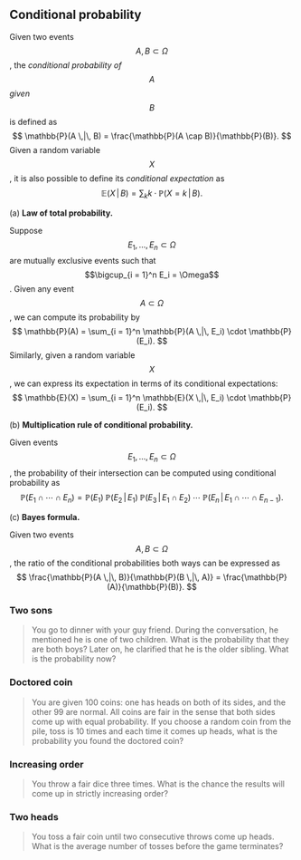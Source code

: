 ## Conditional probability

Given two events $$A, B \subset \Omega$$, the *conditional probability of $$A$$ given $$B$$* is defined as
$$
\mathbb{P}(A \,|\, B) =
\frac{\mathbb{P}(A \cap B)}{\mathbb{P}(B)}.
$$
Given a random variable $$X$$, it is also possible to define its *conditional expectation* as
$$
\mathbb{E}(X \,|\, B) = \sum_k k \cdot \mathbb{P}(X = k \,|\, B).
$$

(a) **Law of total probability.**

Suppose $$E_1, \dots, E_n \subset \Omega$$ are mutually exclusive events such that $$\bigcup_{i = 1}^n E_i = \Omega$$. Given any event $$A \subset \Omega$$, we can compute its probability by
$$
\mathbb{P}(A) = \sum_{i = 1}^n \mathbb{P}(A \,|\, E_i) \cdot \mathbb{P}(E_i).
$$
Similarly, given a random variable $$X$$, we can express its expectation in terms of its conditional expectations:
$$
\mathbb{E}(X) = \sum_{i = 1}^n \mathbb{E}(X \,|\, E_i) \cdot \mathbb{P}(E_i).
$$
  
(b) **Multiplication rule of conditional probability.**

Given events $$E_1, \dots, E_n \subset \Omega$$, the probability of their intersection can be computed using conditional probability as
$$
\mathbb{P}(E_1 \cap \cdots \cap E_n) =
\mathbb{P}(E_1) \; \mathbb{P}(E_2 \,|\, E_1) \; \mathbb{P}(E_3 \,|\, E_1 \cap E_2) \;\cdots\; \mathbb{P}(E_n \,|\, E_1 \cap \cdots \cap E_{n-1}).
$$
  
(c) **Bayes formula.**

Given two events $$A, B \subset \Omega$$, the ratio of the conditional probabilities both ways can be expressed as
$$
\frac{\mathbb{P}(A \,|\, B)}{\mathbb{P}(B \,|\, A)} =
\frac{\mathbb{P}(A)}{\mathbb{P}(B)}.
$$


### Two sons

> You go to dinner with your guy friend. During the conversation, he mentioned he is one of two children. What is the probability that they are both boys? Later on, he clarified that he is the older sibling. What is the probability now?


### Doctored coin

> You are given 100 coins: one has heads on both of its sides, and the other 99 are normal. All coins are fair in the sense that both sides come up with equal probability. If you choose a random coin from the pile, toss is 10 times and each time it comes up heads, what is the probability you found the doctored coin?


### Increasing order

> You throw a fair dice three times. What is the chance the results will come up in strictly increasing order?


### Two heads

> You toss a fair coin until two consecutive throws come up heads. What is the average number of tosses before the game terminates?

